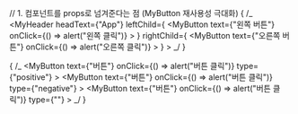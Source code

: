 // 1. 컴포넌트를 props로 넘겨준다는 점 (MyButton 재사용성 극대화)
{
/_ <MyHeader
headText={"App"}
leftChild={
<MyButton
text={"왼쪽 버튼"}
onClick={() => alert("왼쪽 클릭")} ></MyButton>
}
rightChild={
<MyButton
text={"오른쪽 버튼"}
onClick={() => alert("오른쪽 클릭")} ></MyButton>
} ></MyHeader> _/
}

{
/_ <MyButton
text={"버튼"}
onClick={() => alert("버튼 클릭")}
type={"positive"} ></MyButton>
<MyButton
text={"버튼"}
onClick={() => alert("버튼 클릭")}
type={"negative"} ></MyButton>
<MyButton
text={"버튼"}
onClick={() => alert("버튼 클릭")}
type={""} ></MyButton> _/
}

